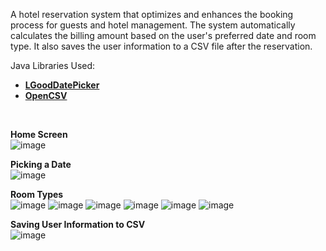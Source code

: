 A hotel reservation system that optimizes and enhances the booking process for guests and hotel management. The system automatically calculates the billing amount based on the user's preferred date and room type. It also saves the user information to a CSV file after the reservation.

Java Libraries Used:
- [**LGoodDatePicker**](https://github.com/LGoodDatePicker/LGoodDatePicker)
- [**OpenCSV**](https://github.com/cygri/opencsv)
<br>

**Home Screen**
<br>
![image](https://github.com/ianjure/hotel-reservation-system/blob/main/screenshots/home.PNG)

**Picking a Date**
<br>
![image](https://github.com/ianjure/hotel-reservation-system/blob/main/screenshots/date.png)

**Room Types**
<br>
![image](https://github.com/ianjure/hotel-reservation-system/blob/main/screenshots/single.png)
![image](https://github.com/ianjure/hotel-reservation-system/blob/main/screenshots/double.png)
![image](https://github.com/ianjure/hotel-reservation-system/blob/main/screenshots/triple.png)
![image](https://github.com/ianjure/hotel-reservation-system/blob/main/screenshots/quad.png)
![image](https://github.com/ianjure/hotel-reservation-system/blob/main/screenshots/executive.png)
![image](https://github.com/ianjure/hotel-reservation-system/blob/main/screenshots/presidential.png)

**Saving User Information to CSV**
<br>
![image](https://github.com/ianjure/hotel-reservation-system/blob/main/screenshots/csv.PNG)
